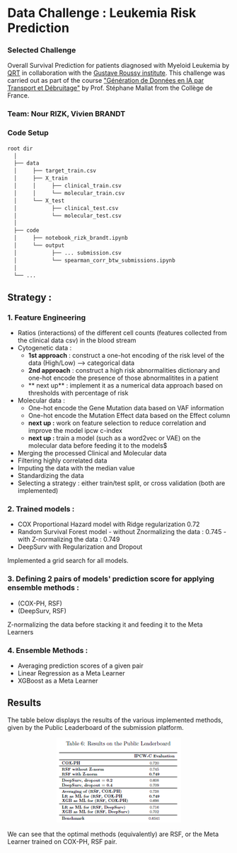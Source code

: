 # Data Challenge : Leukemia Risk Prediction
### Selected Challenge
Overall Survival Prediction for patients diagnosed with Myeloid Leukemia by [QRT](https://www.qube-rt.com/) in collaboration with the [Gustave Roussy institute](https://www.gustaveroussy.fr/). This challenge was carried out as part of the course ["Génération de Données en IA par Transport et Débruitage"](https://www.college-de-france.fr/fr/agenda/cours/generation-de-donnees-en-ia-par-transport-et-debruitage) by Prof. Stéphane Mallat from the Collège de France.

### Team: Nour RIZK, Vivien BRANDT

### Code Setup 
```bash
root dir
  │
  ├── data
  │     ├── target_train.csv
  │     ├── X_train
  │     │     ├── clinical_train.csv
  │     │     └── molecular_train.csv
  │     └── X_test
  │           ├── clinical_test.csv
  │           └── molecular_test.csv
  │
  ├── code
  │     ├── notebook_rizk_brandt.ipynb
  │     └── output
  │           ├── ... submission.csv
  │           └── spearman_corr_btw_submissions.ipynb
  │
  └── ...
```

## Strategy :
### 1. Feature Engineering
   - Ratios (interactions) of the different cell counts (features collected from the clinical data csv) in the blood stream
   - Cytogenetic data :
        - **1st approach** : construct a one-hot encoding of the risk level of the data (High/Low) --> categorical data
        - **2nd approach** : construct a high risk abnormalities dictionary and one-hot encode the presence of those abnormalitites in a patient
        - ** next up** : implement it as a numerical data approach based on thresholds with percentage of risk
   - Molecular data :
        - One-hot encode the Gene Mutation data based on VAF information
        - One-hot encode the Mutation Effect data based on the Effect column
        - **next up :** work on feature selection to reduce correlation and improve the model ipcw c-index
        - **next up :** train a model (such as a word2vec or VAE) on the molecular data before feeding it to the models$
   - Merging the processed Clinical and Molecular data
   - Filtering highly correlated data
   - Imputing the data with the median value
   - Standardizing the data
   - Selecting a strategy : either train/test split, or cross validation (both are implemented)
 
### 2. Trained models :
   - COX Proportional Hazard model with Ridge regularization $0.72$
   - Random Survival Forest model
          - without Znormalizing the data : $0.745$
          - with Z-normalizing the data : $0.749$
   - DeepSurv with Regularization and Dropout
  
Implemented a grid search for all models.

### 3. Defining 2 pairs of models' prediction score for applying ensemble methods :
   - (COX-PH, RSF)
   - (DeepSurv, RSF)
  
Z-normalizing the data before stacking it and feeding it to the Meta Learners

### 4. Ensemble Methods :
   - Averaging prediction scores of a given pair
   - Linear Regression as a Meta Learner
   - XGBoost as a Meta Learner

## Results 
The table below displays the results of the various implemented methods, given by the Public Leaderboard of the submission platform.
<p align="center">
  <img src="./figs/public_leaderborad_results.png" alt="Public results table"/>
</p>

We can see that the optimal methods (equivalently) are RSF, or the Meta Learner trained on COX-PH, RSF pair.
   

